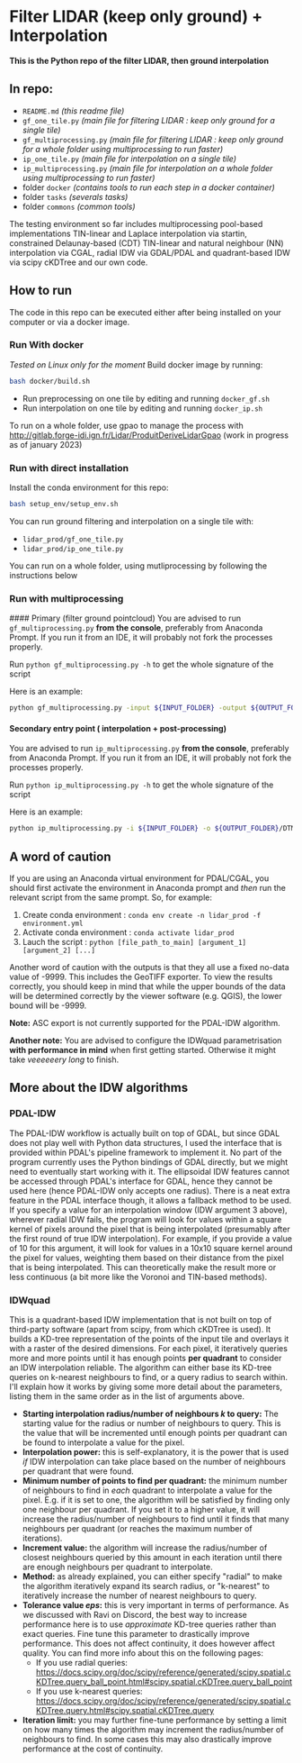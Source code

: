# Filter LIDAR (keep only ground) + Interpolation

**This is the Python repo of the filter LIDAR, then ground interpolation**

## In repo:

* `README.md` _(this readme file)_
* `gf_one_tile.py` _(main file for filtering LIDAR : keep only ground for a single tile)_
* `gf_multiprocessing.py` _(main file for filtering LIDAR : keep only ground for a whole folder using multiprocessing to run faster)_
* `ip_one_tile.py` _(main file for interpolation on a single tile)_
* `ip_multiprocessing.py` _(main file for interpolation on a whole folder using multiprocessing to run faster)_
* folder `docker` _(contains tools to run each step in a docker container)_
* folder `tasks` _(severals tasks)_
* folder `commons` _(common tools)_

The testing environment so far includes multiprocessing pool-based implementations TIN-linear and Laplace interpolation via startin, constrained Delaunay-based (CDT) TIN-linear and natural neighbour (NN) interpolation via CGAL, radial IDW via GDAL/PDAL and quadrant-based IDW via scipy cKDTree and our own code.

## How to run

The code in this repo can be executed either after being installed on your computer or via a docker image.

### Run With docker
_Tested on Linux only for the moment_
Build docker image by running:

```bash
bash docker/build.sh
```

- Run preprocessing on one tile by editing and running `docker_gf.sh`
- Run interpolation on one tile by editing and running `docker_ip.sh`

To run on a whole folder, use gpao to manage the process with http://gitlab.forge-idi.ign.fr/Lidar/ProduitDeriveLidarGpao (work in progress as of january 2023)


### Run with direct installation
Install the conda environment for this repo:
```bash
bash setup_env/setup_env.sh
```
You can run ground filtering and interpolation on a single tile with:
* `lidar_prod/gf_one_tile.py`
* `lidar_prod/ip_one_tile.py`

You can run on a whole folder, using mutliprocessing by following the instructions below

### Run with multiprocessing

#### Primary (filter ground pointcloud)
You are advised to run `gf_multiprocessing.py` **from the console**, preferably from Anaconda Prompt. If you run it from an IDE, it will probably not fork the processes properly.

Run `python gf_multiprocessing.py -h` to get the whole signature of the script

Here is an example:
```bash
python gf_multiprocessing.py -input ${INPUT_FOLDER} -output ${OUTPUT_FOLDER}/DTM -t ${OUTPUT_FOLDER}/_tmp --extension ${FORMAT}
```

#### Secondary entry point ( interpolation + post-processing)

You are advised to run `ip_multiprocessing.py` **from the console**, preferably from Anaconda Prompt. If you run it from an IDE, it will probably not fork the processes properly.

Run `python ip_multiprocessing.py -h` to get the whole signature of the script

Here is an example:
```bash
python ip_multiprocessing.py -i ${INPUT_FOLDER} -o ${OUTPUT_FOLDER}/DTM -t ${OUTPUT_FOLDER}/_tmp -e ${FORMAT} -p 0 -s 0.5

```

## A word of caution

If you are using an Anaconda virtual environment for PDAL/CGAL, you should first activate the environment in Anaconda prompt and _then_ run the relevant script
from the same prompt. So, for example:
1. Create conda environment : `conda env create -n lidar_prod -f environment.yml`
2. Activate conda environment : `conda activate lidar_prod`
2. Lauch the script : `python [file_path_to_main] [argument_1] [argument_2] [...]`

Another word of caution with the outputs is that they all use a fixed no-data value of -9999. This includes the GeoTIFF exporter. To view the results correctly, you should keep in mind that while the upper bounds of the data will be determined correctly by the viewer software (e.g. QGIS), the lower bound will be -9999.

**Note:** ASC export is not currently supported for the PDAL-IDW algorithm.

**Another note:** You are advised to configure the IDWquad parametrisation **with performance in mind** when first getting started. Otherwise it might take _veeeeeery long_ to finish.

## More about the IDW algorithms

### PDAL-IDW
The PDAL-IDW workflow is actually built on top of GDAL, but since GDAL does not play well with Python data structures, I used the interface that is provided within PDAL's pipeline framework to implement it. No part of the program currently uses the Python bindings of GDAL directly, but we might need to eventually start working with it. The ellipsoidal IDW features cannot be accessed through PDAL's interface for GDAL, hence they cannot be used here (hence PDAL-IDW only accepts one radius). There is a neat extra feature in the PDAL interface though, it allows a fallback method to be used. If you specify a value for an interpolation window (IDW argument 3 above), wherever radial IDW fails, the program will look for values within a square kernel of pixels around the pixel that is being interpolated (presumably after the first round of true IDW interpolation). For example, if you provide a value of 10 for this argument, it will look for values in a 10x10 square kernel around the pixel for values, weighting them based on their distance from the pixel that is being interpolated. This can theoretically make the result more or less continuous (a bit more like the Voronoi and TIN-based methods).

### IDWquad
This is a quadrant-based IDW implementation that is not built on top of third-party software (apart from scipy, from which cKDTree is used). It builds a KD-tree representation of the points of the input tile and overlays it with a raster of the desired dimensions. For each pixel, it iteratively queries more and more points until it has enough points **per quadrant** to consider an IDW interpolation reliable. The algorithm can either base its KD-tree queries on k-nearest neighbours to find, or a query radius to search within.
I'll explain how it works by giving some more detail about the parameters, listing them in the same order as in the list of arguments above.

* **Starting interpolation radius/number of neighbours _k_ to query:** The starting value for the radius or number of neighbours to query. This is the value that will be incremented until enough points per quadrant can be found to interpolate a value for the pixel.
* **Interpolation power:** this is self-explanatory, it is the power that is used _if_ IDW interpolation can take place based on the number of neighbours per quadrant that were found.
* **Minimum number of points to find per quadrant:** the minimum number of neighbours to find in _each_ quadrant to interpolate a value for the pixel. E.g. if it is set to one, the algorithm will be satisfied by finding only one neighbour per quadrant. If you set it to a higher value, it will increase the radius/number of neighbours to find until it finds that many neighbours per quadrant (or reaches the maximum number of iterations).
* **Increment value:** the algorithm will increase the radius/number of closest neighbours queried by this amount in each iteration until there are enough neighbours per quadrant to interpolate.
* **Method:** as already explained, you can either specify "radial" to make the algorithm iteratively expand its search radius, or "k-nearest" to iteratively increase the number of nearest neighbours to query.
* **Tolerance value _eps_:** this is very important in terms of performance. As we discussed with Ravi on Discord, the best way to increase performance here is to use _approximate_ KD-tree queries rather than exact queries. Fine tune this parameter to drastically improve performance. This does not affect continuity, it does however affect quality. You can find more info about this on the following pages:
	* If you use radial queries: https://docs.scipy.org/doc/scipy/reference/generated/scipy.spatial.cKDTree.query_ball_point.html#scipy.spatial.cKDTree.query_ball_point
	* If you use k-nearest queries: https://docs.scipy.org/doc/scipy/reference/generated/scipy.spatial.cKDTree.query.html#scipy.spatial.cKDTree.query
* **Iteration limit:** you may further fine-tune performance by setting a limit on how many times the algorithm may increment the radius/number of neighbours to find. In some cases this may also drastically improve performance at the cost of continuity.
